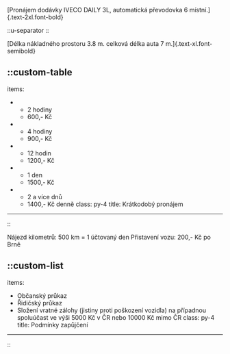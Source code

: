 [Pronájem dodávky IVECO DAILY 3L, automatická převodovka 6 místní.]{.text-2xl.font-bold}

::u-separator
::

[Délka nákladného prostoru 3.8 m. celková délka auta 7 m.]{.text-xl.font-semibold}

::custom-table
---
items:
  - - 2 hodiny
    - 600,- Kč
  - - 4 hodiny
    - 900,- Kč
  - - 12 hodin
    - 1200,- Kč
  - - 1 den
    - 1500,- Kč
  - - 2 a více dnů
    - 1400,- Kč denně
class: py-4
title: Krátkodobý pronájem
---
::

Nájezd kilometrů: 500 km = 1 účtovaný den Přistavení vozu: 200,- Kč po Brně

::custom-list
---
items:
  - Občanský průkaz
  - Řidičský průkaz
  - Složení vratné zálohy (jistiny proti poškození vozidla) na případnou
    spoluúčast ve výši 5000 Kč v ČR nebo 10000 Kč mimo ČR
class: py-4
title: Podmínky zapůjčení
---
::

